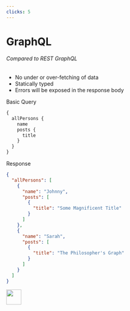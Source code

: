 ```yaml
---
clicks: 5
---
```


# GraphQL
<div>
<div grid="~ cols-2 gap-x-8">
<div v-if="$slidev.nav.clicks >= 1">

###### Compared to REST GraphQL

<v-clicks fade :at="1">

- No under or over-fetching of data
- Statically typed
- Errors will be exposed in the response body

</v-clicks>

<div class="mt-5" v-if="$slidev.nav.clicks >= 4">
Basic Query

```graphql
{
  allPersons {
    name
    posts {
      title
    }
  }
}
```
</div>
</div>
<div v-if="$slidev.nav.clicks>= 5">


Response

```json
{
  "allPersons": [
    { 
      "name": "Johnny",
      "posts": [
        {
          "title": "Some Magnificent Title"
        }
      ]
    },
    { 
      "name": "Sarah",
      "posts": [
        {
          "title": "The Philosopher's Graph"
        }
      ]
    }
  ]
}
```
</div>
</div>
</div>

<div class="abs-br m-6 flex gap-2">
<img 
        src="https://cdn.freebiesupply.com/logos/large/2x/postnl-3-logo-png-transparent.png"
        height="40"
        width="40"
    >
</div>